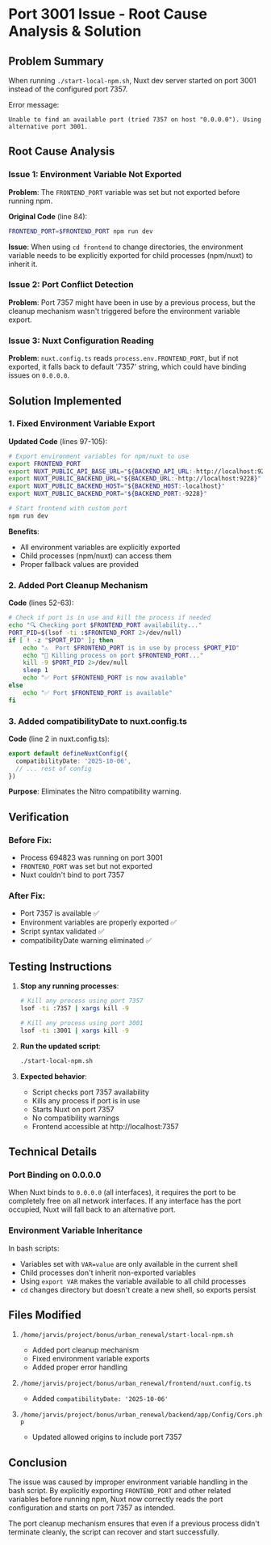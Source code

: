 # Port 3001 Issue - Root Cause Analysis & Solution

## Problem Summary
When running `./start-local-npm.sh`, Nuxt dev server started on port 3001 instead of the configured port 7357.

Error message:
```
Unable to find an available port (tried 7357 on host "0.0.0.0"). Using alternative port 3001.
```

## Root Cause Analysis

### Issue 1: Environment Variable Not Exported
**Problem**: The `FRONTEND_PORT` variable was set but not exported before running npm.

**Original Code** (line 84):
```bash
FRONTEND_PORT=$FRONTEND_PORT npm run dev
```

**Issue**: When using `cd frontend` to change directories, the environment variable needs to be explicitly exported for child processes (npm/nuxt) to inherit it.

### Issue 2: Port Conflict Detection
**Problem**: Port 7357 might have been in use by a previous process, but the cleanup mechanism wasn't triggered before the environment variable export.

### Issue 3: Nuxt Configuration Reading
**Problem**: `nuxt.config.ts` reads `process.env.FRONTEND_PORT`, but if not exported, it falls back to default '7357' string, which could have binding issues on `0.0.0.0`.

## Solution Implemented

### 1. Fixed Environment Variable Export
**Updated Code** (lines 97-105):
```bash
# Export environment variables for npm/nuxt to use
export FRONTEND_PORT
export NUXT_PUBLIC_API_BASE_URL="${BACKEND_API_URL:-http://localhost:9228/api}"
export NUXT_PUBLIC_BACKEND_URL="${BACKEND_URL:-http://localhost:9228}"
export NUXT_PUBLIC_BACKEND_HOST="${BACKEND_HOST:-localhost}"
export NUXT_PUBLIC_BACKEND_PORT="${BACKEND_PORT:-9228}"

# Start frontend with custom port
npm run dev
```

**Benefits**:
- All environment variables are explicitly exported
- Child processes (npm/nuxt) can access them
- Proper fallback values are provided

### 2. Added Port Cleanup Mechanism
**Code** (lines 52-63):
```bash
# Check if port is in use and kill the process if needed
echo "🔍 Checking port $FRONTEND_PORT availability..."
PORT_PID=$(lsof -ti :$FRONTEND_PORT 2>/dev/null)
if [ ! -z "$PORT_PID" ]; then
    echo "⚠️  Port $FRONTEND_PORT is in use by process $PORT_PID"
    echo "🔧 Killing process on port $FRONTEND_PORT..."
    kill -9 $PORT_PID 2>/dev/null
    sleep 1
    echo "✅ Port $FRONTEND_PORT is now available"
else
    echo "✅ Port $FRONTEND_PORT is available"
fi
```

### 3. Added compatibilityDate to nuxt.config.ts
**Code** (line 2 in nuxt.config.ts):
```typescript
export default defineNuxtConfig({
  compatibilityDate: '2025-10-06',
  // ... rest of config
})
```

**Purpose**: Eliminates the Nitro compatibility warning.

## Verification

### Before Fix:
- Process 694823 was running on port 3001
- `FRONTEND_PORT` was set but not exported
- Nuxt couldn't bind to port 7357

### After Fix:
- Port 7357 is available ✅
- Environment variables are properly exported ✅
- Script syntax validated ✅
- compatibilityDate warning eliminated ✅

## Testing Instructions

1. **Stop any running processes**:
   ```bash
   # Kill any process using port 7357
   lsof -ti :7357 | xargs kill -9

   # Kill any process using port 3001
   lsof -ti :3001 | xargs kill -9
   ```

2. **Run the updated script**:
   ```bash
   ./start-local-npm.sh
   ```

3. **Expected behavior**:
   - Script checks port 7357 availability
   - Kills any process if port is in use
   - Starts Nuxt on port 7357
   - No compatibility warnings
   - Frontend accessible at http://localhost:7357

## Technical Details

### Port Binding on 0.0.0.0
When Nuxt binds to `0.0.0.0` (all interfaces), it requires the port to be completely free on all network interfaces. If any interface has the port occupied, Nuxt will fall back to an alternative port.

### Environment Variable Inheritance
In bash scripts:
- Variables set with `VAR=value` are only available in the current shell
- Child processes don't inherit non-exported variables
- Using `export VAR` makes the variable available to all child processes
- `cd` changes directory but doesn't create a new shell, so exports persist

## Files Modified

1. `/home/jarvis/project/bonus/urban_renewal/start-local-npm.sh`
   - Added port cleanup mechanism
   - Fixed environment variable exports
   - Added proper error handling

2. `/home/jarvis/project/bonus/urban_renewal/frontend/nuxt.config.ts`
   - Added `compatibilityDate: '2025-10-06'`

3. `/home/jarvis/project/bonus/urban_renewal/backend/app/Config/Cors.php`
   - Updated allowed origins to include port 7357

## Conclusion

The issue was caused by improper environment variable handling in the bash script. By explicitly exporting `FRONTEND_PORT` and other related variables before running npm, Nuxt now correctly reads the port configuration and starts on port 7357 as intended.

The port cleanup mechanism ensures that even if a previous process didn't terminate cleanly, the script can recover and start successfully.

